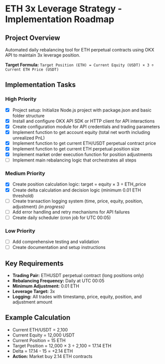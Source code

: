 # ETH 3x Leverage Strategy - Implementation Roadmap

## Project Overview
Automated daily rebalancing tool for ETH perpetual contracts using OKX API to maintain 3x leverage position.

**Target Formula:** `Target Position (ETH) = Current Equity (USDT) × 3 ÷ Current ETH Price (USDT)`

## Implementation Tasks

### High Priority
- [x] Project setup: Initialize Node.js project with package.json and basic folder structure
- [x] Install and configure OKX API SDK or HTTP client for API interactions
- [x] Create configuration module for API credentials and trading parameters
- [x] Implement function to get account equity (total net worth including unrealized PnL)
- [x] Implement function to get current ETH/USDT perpetual contract price
- [x] Implement function to get current ETH perpetual position size
- [x] Implement market order execution function for position adjustments
- [ ] Implement main rebalancing logic that orchestrates all steps

### Medium Priority
- [x] Create position calculation logic: target = equity × 3 ÷ ETH_price
- [x] Create delta calculation and decision logic (minimum 0.01 ETH threshold)
- [ ] Create transaction logging system (time, price, equity, position, adjustment) *(in progress)*
- [ ] Add error handling and retry mechanisms for API failures
- [ ] Create daily scheduler (cron job for UTC 00:05)

### Low Priority
- [ ] Add comprehensive testing and validation
- [ ] Create documentation and setup instructions

## Key Requirements
- **Trading Pair:** ETHUSDT perpetual contract (long positions only)
- **Rebalancing Frequency:** Daily at UTC 00:05
- **Minimum Adjustment:** 0.01 ETH
- **Leverage Target:** 3x
- **Logging:** All trades with timestamp, price, equity, position, and adjustment amount

## Example Calculation
- Current ETH/USDT = 2,100
- Current Equity = 12,000 USDT
- Current Position = 15 ETH
- Target Position = 12,000 × 3 ÷ 2,100 = 17.14 ETH
- Delta = 17.14 - 15 = +2.14 ETH
- **Action:** Market buy 2.14 ETH contracts